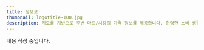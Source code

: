 ```yaml
---
title: 장보코
thumbnail: logotitle-100.jpg
description: 지도를 기반으로 주변 마트/시장의 가격 정보를 제공합니다. 현명한 소비 생활을 관리, 공유할 수 있는 서비스입니다.
---
```


내용 작성 중입니다.
